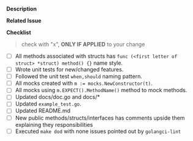 <!-- Please follow the PR naming pattern. -->
<!-- For features: feature/name -->
<!-- For fixes: fix/name -->

**Description**
<!-- Please, describe how this PR will be useful. If it has any tricky technical detail, please explain too. -->

**Related Issue**
<!-- If it has any issue related to this PR, please add a reference here. -->

**Checklist**
> check with "x", **ONLY IF APPLIED** to your change

- [ ] All methods associated with structs has ```func (<first letter of struct> *struct) method() {}``` name style. <!-- If applied -->
- [ ] Wrote unit tests for new/changed features. <!-- If applied -->
- [ ] Followed the unit test ```when,should``` naming pattern. <!-- If applied -->
- [ ] All mocks created with ```m := mocks.NewConstructor(t)```. <!-- If applied -->
- [ ] All mocks using ```m.EXPECT().MethodName()``` method to mock methods. <!-- If applied -->
- [ ] Updated docs/doc.go and docs/* <!-- If applied -->
- [ ] Updated ```example_test.go```. <!-- If applied -->
- [ ] Updated README.md <!-- If applied -->
- [ ] New public methods/structs/interfaces has comments upside them explaining they responsibilities <!-- If applied -->
- [ ] Executed `make dod` with none issues pointed out by `golangci-lint`